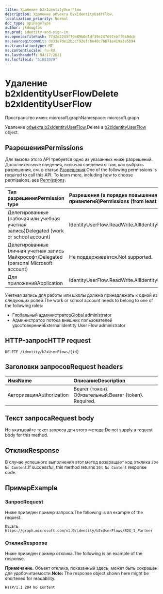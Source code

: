 ```yaml
---
title: Удаление b2xIdentityUserFlow
description: Удаление объекта b2xIdentityUserFlow.
localization_priority: Normal
doc_type: apiPageType
author: jkdouglas
ms.prod: identity-and-sign-in
ms.openlocfilehash: 7742d2243f79e89b0d1df39e247d97ebff940dcb
ms.sourcegitcommit: d033e7de12bccf92efcbe40c7b671e419a3e5b94
ms.translationtype: MT
ms.contentlocale: ru-RU
ms.lasthandoff: 04/17/2021
ms.locfileid: "51883079"
---
```

# <a name="delete-b2xidentityuserflow"></a><span data-ttu-id="1cbf3-103">Удаление b2xIdentityUserFlow</span><span class="sxs-lookup"><span data-stu-id="1cbf3-103">Delete b2xIdentityUserFlow</span></span>

<span data-ttu-id="1cbf3-104">Пространство имен: microsoft.graph</span><span class="sxs-lookup"><span data-stu-id="1cbf3-104">Namespace: microsoft.graph</span></span>

<span data-ttu-id="1cbf3-105">Удаление [объекта b2xIdentityUserFlow.](../resources/b2xidentityuserflow.md)</span><span class="sxs-lookup"><span data-stu-id="1cbf3-105">Delete a [b2xIdentityUserFlow](../resources/b2xidentityuserflow.md) object.</span></span>

## <a name="permissions"></a><span data-ttu-id="1cbf3-106">Разрешения</span><span class="sxs-lookup"><span data-stu-id="1cbf3-106">Permissions</span></span>

<span data-ttu-id="1cbf3-p101">Для вызова этого API требуется одно из указанных ниже разрешений. Дополнительные сведения, включая сведения о том, как выбрать разрешения, см. в статье [Разрешения](/graph/permissions-reference).</span><span class="sxs-lookup"><span data-stu-id="1cbf3-p101">One of the following permissions is required to call this API. To learn more, including how to choose permissions, see [Permissions](/graph/permissions-reference).</span></span>

|<span data-ttu-id="1cbf3-109">Тип разрешения</span><span class="sxs-lookup"><span data-stu-id="1cbf3-109">Permission type</span></span>      | <span data-ttu-id="1cbf3-110">Разрешения (в порядке повышения привилегий)</span><span class="sxs-lookup"><span data-stu-id="1cbf3-110">Permissions (from least to most privileged)</span></span>              |
|:--------------------|:---------------------------------------------------------|
|<span data-ttu-id="1cbf3-111">Делегированные (рабочая или учебная учетная запись)</span><span class="sxs-lookup"><span data-stu-id="1cbf3-111">Delegated (work or school account)</span></span>|<span data-ttu-id="1cbf3-112">IdentityUserFlow.ReadWrite.All</span><span class="sxs-lookup"><span data-stu-id="1cbf3-112">IdentityUserFlow.ReadWrite.All</span></span>|
|<span data-ttu-id="1cbf3-113">Делегированные (личная учетная запись Майкрософт)</span><span class="sxs-lookup"><span data-stu-id="1cbf3-113">Delegated (personal Microsoft account)</span></span>| <span data-ttu-id="1cbf3-114">Не поддерживается.</span><span class="sxs-lookup"><span data-stu-id="1cbf3-114">Not supported.</span></span>|
|<span data-ttu-id="1cbf3-115">Для приложений</span><span class="sxs-lookup"><span data-stu-id="1cbf3-115">Application</span></span>|<span data-ttu-id="1cbf3-116">IdentityUserFlow.ReadWrite.All</span><span class="sxs-lookup"><span data-stu-id="1cbf3-116">IdentityUserFlow.ReadWrite.All</span></span>|

<span data-ttu-id="1cbf3-117">Учетная запись для работы или школы должна принадлежать к одной из следующих ролей:</span><span class="sxs-lookup"><span data-stu-id="1cbf3-117">The work or school account needs to belong to one of the following roles:</span></span>

* <span data-ttu-id="1cbf3-118">Глобальный администратор</span><span class="sxs-lookup"><span data-stu-id="1cbf3-118">Global administrator</span></span>
* <span data-ttu-id="1cbf3-119">Администратор потока внешних пользователей удостоверений</span><span class="sxs-lookup"><span data-stu-id="1cbf3-119">External Identity User Flow administrator</span></span>

## <a name="http-request"></a><span data-ttu-id="1cbf3-120">HTTP-запрос</span><span class="sxs-lookup"><span data-stu-id="1cbf3-120">HTTP request</span></span>

<!-- { "blockType": "ignored" } -->
```http
DELETE /identity/b2xUserFlows/{id}
```

## <a name="request-headers"></a><span data-ttu-id="1cbf3-121">Заголовки запросов</span><span class="sxs-lookup"><span data-stu-id="1cbf3-121">Request headers</span></span>

|<span data-ttu-id="1cbf3-122">Имя</span><span class="sxs-lookup"><span data-stu-id="1cbf3-122">Name</span></span>|<span data-ttu-id="1cbf3-123">Описание</span><span class="sxs-lookup"><span data-stu-id="1cbf3-123">Description</span></span>|
|:---------------|:----------|
|<span data-ttu-id="1cbf3-124">Авторизация</span><span class="sxs-lookup"><span data-stu-id="1cbf3-124">Authorization</span></span>|<span data-ttu-id="1cbf3-p102">Bearer {токен}. Обязательный.</span><span class="sxs-lookup"><span data-stu-id="1cbf3-p102">Bearer {token}. Required.</span></span>|

## <a name="request-body"></a><span data-ttu-id="1cbf3-127">Текст запроса</span><span class="sxs-lookup"><span data-stu-id="1cbf3-127">Request body</span></span>

<span data-ttu-id="1cbf3-128">Не указывайте текст запроса для этого метода.</span><span class="sxs-lookup"><span data-stu-id="1cbf3-128">Do not supply a request body for this method.</span></span>

## <a name="response"></a><span data-ttu-id="1cbf3-129">Отклик</span><span class="sxs-lookup"><span data-stu-id="1cbf3-129">Response</span></span>

<span data-ttu-id="1cbf3-130">В случае успешного выполнения этот метод возвращает код отклика `204 No Content`.</span><span class="sxs-lookup"><span data-stu-id="1cbf3-130">If successful, this method returns `204 No Content` response code.</span></span>

## <a name="example"></a><span data-ttu-id="1cbf3-131">Пример</span><span class="sxs-lookup"><span data-stu-id="1cbf3-131">Example</span></span>

### <a name="request"></a><span data-ttu-id="1cbf3-132">Запрос</span><span class="sxs-lookup"><span data-stu-id="1cbf3-132">Request</span></span>

<span data-ttu-id="1cbf3-133">Ниже приведен пример запроса.</span><span class="sxs-lookup"><span data-stu-id="1cbf3-133">The following is an example of the request.</span></span>

<!-- {
  "blockType": "request",
  "name": "delete_b2xUserFlows"
}
-->

``` http
DELETE https://graph.microsoft.com/v1.0/identity/b2xUserFlows/B2X_1_Partner
```

### <a name="response"></a><span data-ttu-id="1cbf3-134">Отклик</span><span class="sxs-lookup"><span data-stu-id="1cbf3-134">Response</span></span>

<span data-ttu-id="1cbf3-135">Ниже приведен пример отклика.</span><span class="sxs-lookup"><span data-stu-id="1cbf3-135">The following is an example of the response.</span></span>

<span data-ttu-id="1cbf3-136">**Примечание.** Объект отклика, показанный здесь, может быть сокращен для удобочитаемости.</span><span class="sxs-lookup"><span data-stu-id="1cbf3-136">**Note:** The response object shown here might be shortened for readability.</span></span>

<!-- {
  "blockType": "response",
  "truncated": true
}
-->

``` http
HTTP/1.1 204 No Content
```
